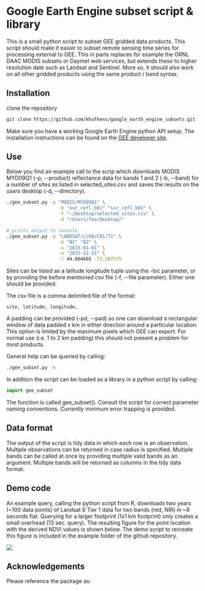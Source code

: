 # Google Earth Engine subset script & library

This is a small python script to subset GEE gridded data products. This script should make it easier to subset remote sensing time series for processing external to GEE. This in parts replaces for example the ORNL DAAC MODIS subsets or Daymet web services, but extends these to higher resolution date such as Landsat and Sentinel. More so, it should also work on all other gridded products using the same product / band syntax.

## Installation

clone the repository

```bash
git clone https://github.com/khufkens/google_earth_engine_subsets.git
```

Make sure you have a working Google Earth Engine python API setup. The installation instructions can be found on the [GEE developer site](https://developers.google.com/earth-engine/python_install).

## Use

Below you find an example call to the scrip which downloads MODIS MYD09Q1 (-p, --product) reflectance data for bands 1 and 2 (-b, --band) for a number of sites as listed in selected_sites.csv and saves the results on the users desktop (-d, --directory).

```bash
./gee_subset.py -p "MODIS/MYD09Q1" \
				   -b "sur_refl_b01" "sur_refl_b02" \
				   -f "~/Desktop/selected_sites.csv" \
				   -d "/Users/foo/Desktop/"
```

``` bash
# prints output to console
./gee_subset.py -p "LANDSAT/LC08/C01/T1" \
				   -b "B1" "B2" \
				   -s "2015-01-01" \
				   -e "2015-12-31" \
				   -l 44.064665 -71.287575
```

Sites can be listed as a latitude longitude tuple using the -loc parameter, or by providing the before mentioned csv file (-f, --file parameter). Either one should be provided.

The csv file is a comma delimited file of the format:

	site, latitude, longitude.

A padding can be provided (-pd, --pad) so one can download a rectangular window of data padded x km in either direction around a particular location. This option is limited by the maximum pixels which GEE can export. For normal use (i.e. 1 to 2 km padding) this should not present a problem for most products.

General help can be queried by calling:
```bash
./gee_subset.py -h
```

In addition the script can be loaded as a library in a python script by calling:

```python
import gee_subset
```
The function is called gee_subset(). Consult the script for correct parameter naming conventions. Currently minimum error trapping is provided.

## Data format

The output of the script is tidy data in which each row is an observation. Multiple observations can be returned in case radius is specified. Multiple bands can be called at once by providing multiple valid bands as an argument. Multiple bands will be returned as columns in the tidy data format.

## Demo code

An example query, calling the python script from R, downloads two years (~100 data points) of Landsat 8 Tier 1 data for two bands (red, NIR) in ~8 seconds flat. Querying for a larger footprint (1x1 km footprint) only creates a small overhead (13 sec. query). The resulting figure for the point location with the derived NDVI values is shown below. The demo script to recreate this figure is included in the example folder of the github repository.

![](https://github.com/khufkens/gee_subset/raw/master/examples/demo_vis.png)

## Acknowledgements

Please reference the package as:
